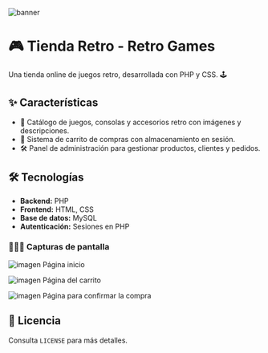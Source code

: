 ![banner](https://github.com/user-attachments/assets/c52772b6-e3d7-4ed8-a29a-1d5c25b56535)

# 🎮 Tienda Retro - Retro Games
Una tienda online de juegos retro, desarrollada con PHP y CSS. 🕹️  

## ✨ Características
- 📜 Catálogo de juegos, consolas y accesorios retro con imágenes y descripciones.
- 🛒 Sistema de carrito de compras con almacenamiento en sesión.
- 🛠️ Panel de administración para gestionar productos, clientes y pedidos.

## 🛠 Tecnologías
- **Backend:** PHP  
- **Frontend:** HTML, CSS  
- **Base de datos:** MySQL  
- **Autenticación:** Sesiones en PHP

### 👩🏻‍💻 **Capturas de pantalla** 
![imagen](https://github.com/user-attachments/assets/49aae106-1f54-4d07-a588-bd564090a592)
Página inicio

![imagen](https://github.com/user-attachments/assets/e95f5737-a368-4f47-ba81-c8cb109beaed)
Página del carrito

![imagen](https://github.com/user-attachments/assets/5091a3f6-9b01-4bf2-a24c-2cb7ee99bd22)
Página para confirmar la compra

## 📜 Licencia
Consulta `LICENSE` para más detalles.
